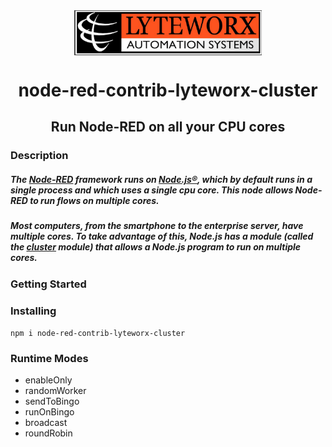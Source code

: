 <img src="./readme/logo.jpg" width="300" style="margin-left:auto;margin-right:auto;display:block">

<h1 style="text-align:center">
node-red-contrib-lyteworx-cluster
</h1>
<h2 style="text-align:center">
Run Node-RED on all your CPU cores
</h2>

### Description

##### The [Node-RED](https://nodered.org/) framework runs on [Node.js®](https://nodejs.org), which by default runs in a single process and which uses a single cpu core.  This node allows Node-RED to run flows on multiple cores.

##### Most computers, from the smartphone to the enterprise server, have multiple cores.  To take advantage of this, Node.js has a module (called the [cluster](https://nodejs.org/api/cluster.html#cluster_cluster) module) that allows a Node.js program to run on multiple cores.


### Getting Started

### Installing

`npm i node-red-contrib-lyteworx-cluster`


### Runtime Modes

- enableOnly
- randomWorker
- sendToBingo
- runOnBingo
- broadcast
- roundRobin
